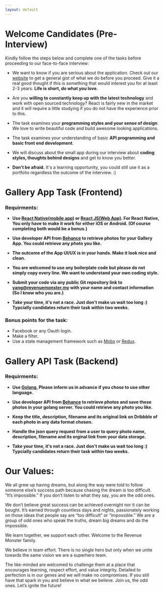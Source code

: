 ```yaml
---
layout: default
---
```


# [](#header-1)Welcome Candidates (Pre-Interview)
 Kindly follow the steps below and complete one of the tasks before proceeding to our face-to-face interview:

* We want to know if you are serious about the application. Check out our [website](http://revenuemonster.my) to get a general gist of what we do before you proceed. Give it a real good thought if this is something that would interest you for at least 2-3 years. **Life is short, do what you love.**

* Are you **willing to constantly keep up with the latest technology** and work with open sourced
technology? React is fairly new in the market and it will require a little studying if you do not have the
experience prior to this.

* The task examines your **programming styles and your sense of design**. We love to write beautiful code and build awesome looking applications. 

* The task examines your understanding of basic **API programming and basic front end development**.

* We will discuss about the small app during our interview about **coding styles, thoughts behind designs** and get to know you better. 

* **Don't be afraid.** It's a learning opportunity, you could still use it as a portfolio regardless the outcome of the interview. :)

# [](#header-1)Gallery App Task (Frontend)

### Requirments:
* **Use [React Native(mobile app)](https://facebook.github.io/react-native/) or [React JS(Web App)](https://facebook.github.io/react/). For React Native, You only have to make it work for either iOS or Android. (Of course completing both would be a bonus.)**

* **Use developer API from [Behance](https://www.behance.net/dev/api/endpoints/) to retrieve photos for your Gallery App. You could retrieve any photo you like.**

* **The outcome of the App UI/UX is in your hands. Make it look nice and clean.**

* **You are welcomed to use any boilerplate code but please do not simply copy every line. We want to understand your own coding style.**

* **Submit your code via any public Git repository link to [yang@revenuemonster.my](yang@revenuemonster.my) with your name and contact information (So I know who you are.)**

* **Take your time, it's not a race. Just don't make us wait too long :) Typcially candidates return their task within two weeks.**


### Bonus points for the task:
* Facebook or any Oauth login.
* Make a filter.
* Use a state management framework such as [Mobx](https://mobx.js.org/) or [Redux](http://redux.js.org/).

# [](#header-1)Gallery API Task (Backend)
### Requirments:
* **Use [Golang](https://golang.org/), Please inform us in advance if you chose to use other language.**

* **Use developer API from [Behance](https://www.behance.net/dev/api/endpoints/) to retrieve photos and save those photos in your golang server. You could retrieve any photo you like.**

* **Keep the title, description, filename and its original link on Dribbble of each photo in any data format chosen.**

* **Handle the json query request from a user to query photo name, description, filename and its orginal link from your data storage.**

* **Take your time, it's not a race. Just don't make us wait too long :) Typcially candidates return their task within two weeks.**

# [](#header-1)Our Values:
We all grew up having dreams, but along the way were told to follow someone else’s success path because chasing the dream is too difficult.  “It’s impossible.”  If you don’t listen to what they say, you are the odd ones.

We don’t believe great success can be achieved overnight nor it can be bought. It’s earned through countless days and nights, passionately working on those ideas that people say are “too difficult” or “impossible.” We are a group of odd ones who speak the truths, dream big dreams and do the impossible. 

We learn together, we support each other. Welcome to the Revenue Monster family.

We believe in team effort. There is no single hero but only when we unite towards the same vision we are a superhero team.

The like-minded are welcomed to challenge them at a place that encourages learning, respect effort, and value integrity. Detailed to perfection is in our genes and we will make no compromises. If you still have that spark in you and believe in what we believe. Join us, the odd ones. Let’s ignite the future! 

